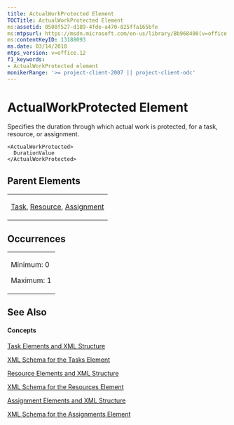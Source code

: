 ```yaml
---
title: ActualWorkProtected Element
TOCTitle: ActualWorkProtected Element
ms:assetid: 0508f527-d189-4fde-a470-825ffa165bfe
ms:mtpsurl: https://msdn.microsoft.com/en-us/library/Bb968400(v=office.12)
ms:contentKeyID: 13188093
ms.date: 03/14/2018
mtps_version: v=office.12
f1_keywords:
- ActualWorkProtected element
monikerRange: '>= project-client-2007 || project-client-odc'
---
```


# ActualWorkProtected Element




Specifies the duration through which actual work is protected, for a task, resource, or assignment.

    <ActualWorkProtected>
      DurationValue
    </ActualWorkProtected>

## Parent Elements

<table>
<colgroup>
<col style="width: 100%" />
</colgroup>
<tbody>
<tr class="odd">
<td><p><a href="task-element.md">Task</a>, <a href="resource-element.md">Resource</a>, <a href="assignment-element.md">Assignment</a></p></td>
</tr>
</tbody>
</table>

## Occurrences

<table>
<colgroup>
<col style="width: 100%" />
</colgroup>
<tbody>
<tr class="odd">
<td><p>Minimum: 0</p>
<p>Maximum: 1</p></td>
</tr>
</tbody>
</table>

## See Also

#### Concepts

[Task Elements and XML Structure](task-elements-and-xml-structure.md)

[XML Schema for the Tasks Element](xml-schema-for-the-tasks-element.md)

[Resource Elements and XML Structure](resource-elements-and-xml-structure.md)

[XML Schema for the Resources Element](xml-schema-for-the-resources-element.md)

[Assignment Elements and XML Structure](assignment-elements-and-xml-structure.md)

[XML Schema for the Assignments Element](xml-schema-for-the-assignments-element.md)

